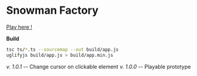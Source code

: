 Snowman Factory
===============

[Play here !](http://rozaxe.github.io/winter)

**Build**

```sh
tsc ts/*.ts --sourcemap --out build/app.js
uglifyjs build/app.js > build/app.min.js
```

*v. 1.0.1* -- Change cursor on clickable element
*v. 1.0.0* -- Playable prototype
